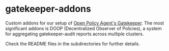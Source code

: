 # gatekeeper-addons

Custom addons for our setup of [Open Policy Agent's Gatekeeper](https://github.com/open-policy-agent/gatekeeper).
The most significant addons is DOOP (Decentralized Observer of Policies), a system for aggregating gatekeeper-audit reports across multiple clusters.

Check the README files in the subdirectories for further details.
